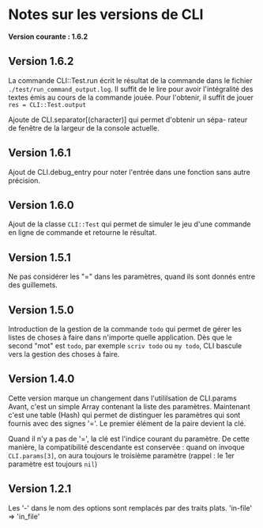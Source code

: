 # Notes sur les versions de CLI

**Version courante : 1.6.2**

## Version 1.6.2

  La commande CLI::Test.run écrit le résultat de la commande dans le
  fichier `./test/run_command_output.log`. Il suffit de le lire pour
  avoir l'intégralité des textes émis au cours de la commande jouée.
  Pour l'obtenir, il suffit de jouer `res = CLI::Test.output`

  Ajoute de CLI.separator[(character)] qui permet d'obtenir un sépa-
  rateur de fenêtre de la largeur de la console actuelle.

## Version 1.6.1

  Ajout de CLI.debug_entry pour noter l'entrée dans une fonction sans
  autre précision.

## Version 1.6.0

  Ajout de la classe `CLI::Test` qui permet de simuler le jeu d'une
  commande en ligne de commande et retourne le résultat.

## Version 1.5.1

  Ne pas considérer les "=" dans les paramètres, quand ils sont donnés
  entre des guillemets.

## Version 1.5.0

  Introduction de la gestion de la commande `todo` qui permet de gérer les
  listes de choses à faire dans n'importe quelle application. Dès que le
  second "mot" est `todo`, par exemple `scriv todo` ou `my todo`, CLI bascule
  vers la gestion des choses à faire.

## Version 1.4.0

Cette version marque un changement dans l'utililsation de CLI.params
Avant, c'est un simple Array contenant la liste des paramètres. Maintenant
c'est une table (Hash) qui permet de distinguer les paramètres qui sont
fournis avec des signes '='. Le premier élément de la paire devient la
clé.

Quand il n'y a pas de '=', la clé est l'indice courant du paramètre. De
cette manière, la compatibilité descendante est conservée : quand on invoque
`CLI.params[3]`, on aura toujours le troisième paramètre (rappel : le 1er
paramètre est toujours `nil`)

## Version 1.2.1
   Les '-' dans le nom des options sont remplacés par des traits plats.
   'in-file' => 'in_file'
